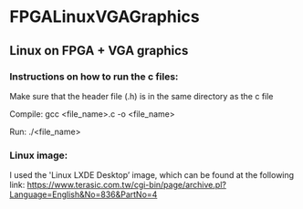 # FPGALinuxVGAGraphics
## Linux on FPGA + VGA graphics 

<h3>Instructions on how to run the c files:</h3> 

Make sure that the header file (.h) is in the same directory as the c file

Compile:
gcc <file_name>.c -o <file_name>

Run:
./<file_name>

 <h3>Linux image:</h3>

 I used the 'Linux LXDE Desktop’ image, which can be found at the following link: https://www.terasic.com.tw/cgi-bin/page/archive.pl?Language=English&No=836&PartNo=4

